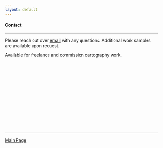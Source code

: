 ```yaml
---
layout: default
---
```

<title>Glenn Ingram Cartography</title>
 
#### Contact

 <hr> 

Please reach out over [email](mailto:gi.ingram001@gmail.com) with any questions. Additional work samples are available upon request.

Available for freelance and commission cartography work.

<br>
<br>
<br>
<br>
<br>
<br>
<br>
<br>
<br>
<br>
<br>
<br>
<br>



<hr> 

[Main Page](./)

